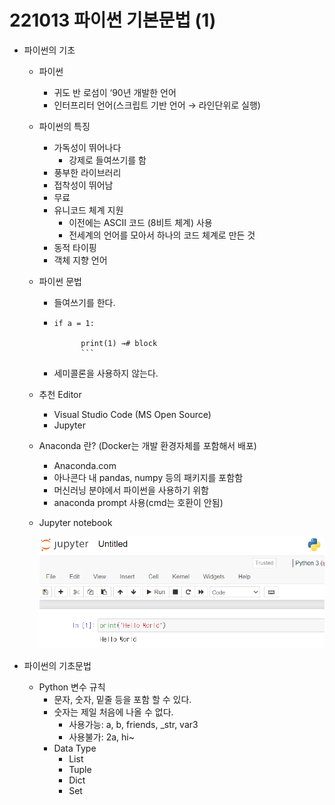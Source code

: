# 221013 파이썬 기본문법 (1)

  - 파이썬의 기초
      - 파이썬
          - 귀도 반 로섬이 ‘90년 개발한 언어
          - 인터프리터 언어(스크립트 기반 언어 → 라인단위로 실행)
      - 파이썬의 특징
          - 가독성이 뛰어나다
              - 강제로 들여쓰기를 함
          - 풍부한 라이브러리
          - 접착성이 뛰어남
          - 무료
          - 유니코드 체계 지원
              - 이전에는 ASCII 코드 (8비트 체계) 사용
              - 전세계의 언어를 모아서 하나의 코드 체계로 만든 것
          - 동적 타이핑
          - 객체 지향 언어
      - 파이썬 문법
          - 들여쓰기를 한다.
          - ```
            if a = 1:

                  print(1) →# block
                  ```

          - 세미콜론을 사용하지 않는다.
      - 추천 Editor
          - Visual Studio Code (MS Open Source)
          - Jupyter
      - Anaconda 란? (Docker는 개발 환경자체를 포함해서 배포)
          - Anaconda.com
          - 아나콘다 내 pandas, numpy 등의 패키지를 포함함
          - 머신러닝 분야에서 파이썬을 사용하기 위함
          - anaconda prompt 사용(cmd는 호환이 안됨)
      - Jupyter notebook

          ![Untitled](221013%20%E1%84%91%E1%85%A1%E1%84%8B%E1%85%B5%E1%84%8A%E1%85%A5%E1%86%AB%20%E1%84%80%E1%85%B5%E1%84%87%E1%85%A9%E1%86%AB%E1%84%86%E1%85%AE%E1%86%AB%E1%84%87%E1%85%A5%E1%86%B8%20(1)%20f31e88f1ed17453490ddd37bcccdc8cd/Untitled.png)

  - 파이썬의 기초문법
      - Python 변수 규칙
          - 문자, 숫자, 밑줄 등을 포함 할 수 있다.
          - 숫자는 제일 처음에 나올 수 없다.
              - 사용가능: a, b, friends, _str, var3
              - 사용불가: 2a, hi~
          - Data Type
              - List
              - Tuple
              - Dict
              - Set
